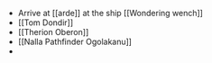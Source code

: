 - Arrive at [[arde]] at the ship [[Wondering wench]]
- [[Tom Dondir]]
- [[Therion Oberon]]
- [[Nalla Pathfinder Ogolakanu]]
-